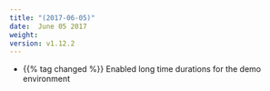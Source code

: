 ```yaml
---
title: "(2017-06-05)"
date:  June 05 2017
weight:
version: v1.12.2
---
```


- {{% tag changed %}} Enabled long time durations for the demo environment
